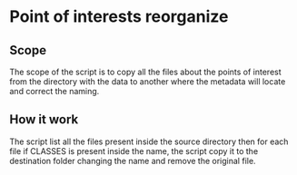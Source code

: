 # Point of interests reorganize

## Scope
The scope of the script is to copy all the files about the points of interest from the directory with the data to another where the metadata will locate and correct the naming.

## How it work

The script list all the files present inside the source directory then for each file if CLASSES is present inside the name, the script copy it to the destination folder changing the name and remove the original file.
